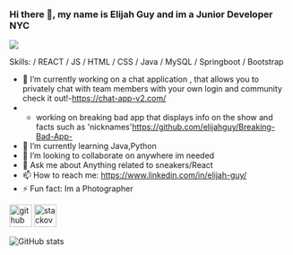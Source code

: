 ### Hi there 👋, my name is Elijah Guy and im a Junior Developer  NYC
![](https://www.linkedin.com/in/elijah-guy/)


Skills: / REACT / JS / HTML / CSS / Java / MySQL / Springboot / Bootstrap

- 🔭 I’m currently working on a chat application , that allows you to privately chat with team members with your own login and community check it out!-https://chat-app-v2.com/
- -  working on breaking bad app that displays info on the show and facts such as 'nicknames'https://github.com/elijahguy/Breaking-Bad-App- 
-  🌱 I’m currently learning Java,Python   
- 👯 I’m looking to collaborate on anywhere im needed  
- 💬 Ask me about Anything related to sneakers/React
- 📫 How to reach me: https://www.linkedin.com/in/elijah-guy/ 
- ⚡ Fun fact: Im a Photographer  


[<img src='https://cdn.jsdelivr.net/npm/simple-icons@3.0.1/icons/github.svg' alt='github' height='40'>](https://github.com/elijahguy)  [<img src='https://cdn.jsdelivr.net/npm/simple-icons@3.0.1/icons/stackoverflow.svg' alt='stackoverflow' height='40'>](https://stackoverflow.com/users/https://stackoverflow.com/users/16634724/newwebdeveli)  

![GitHub stats](https://github-readme-stats.vercel.app/api?username=elijahguy&show_icons=true)  

 

